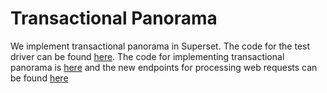 <!--
Licensed to the Apache Software Foundation (ASF) under one
or more contributor license agreements.  See the NOTICE file
distributed with this work for additional information
regarding copyright ownership.  The ASF licenses this file
to you under the Apache License, Version 2.0 (the
"License"); you may not use this file except in compliance
with the License.  You may obtain a copy of the License at

  http://www.apache.org/licenses/LICENSE-2.0

Unless required by applicable law or agreed to in writing,
software distributed under the License is distributed on an
"AS IS" BASIS, WITHOUT WARRANTIES OR CONDITIONS OF ANY
KIND, either express or implied.  See the License for the
specific language governing permissions and limitations
under the License.
-->

# Transactional Panorama

We implement transactional panorama in Superset. The code for the test driver can be found [here](https://github.com/transactional-panorama/TP/tree/main/superset/ace_driver). The code for implementing transactional panorama is [here](https://github.com/transactional-panorama/TP/tree/main/superset/ace) and the new endpoints for processing web requests can be found [here](https://github.com/transactional-panorama/TP/main/superset/dashboards/api.py)
